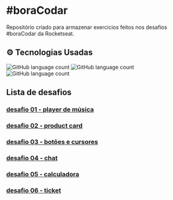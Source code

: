 # #boraCodar

Repositório criado para armazenar exercicios feitos nos desafios #boraCodar da Rocketseat.

## ⚙️ Tecnologias Usadas

![GitHub language count](https://img.shields.io/badge/HTML-239120?style=for-the-badge&logo=html5&logoColor=white)
![GitHub language count](https://img.shields.io/badge/CSS-239120?&style=for-the-badge&logo=css3&logoColor=white)
![GitHub language count](https://img.shields.io/badge/JS-239120?&style=for-the-badge&logo=css3&logoColor=white)

## Lista de desafios

### [desafio 01 - player de música](./01/)

### [desafio 02 - product card](./02/)

### [desafio 03 - botões e cursores](./03/)

### [desafio 04 - chat](./04/)

### [desafio 05 - calculadora](./05/)

### [desafio 06 - ticket](./06/)
